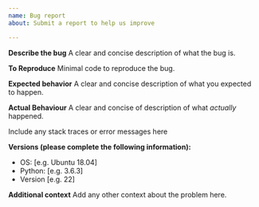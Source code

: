 ```yaml
---
name: Bug report
about: Submit a report to help us improve

---
```


**Describe the bug**
A clear and concise description of what the bug is.

**To Reproduce**
Minimal code to reproduce the bug.

**Expected behavior**
A clear and concise description of what you expected to happen.

**Actual Behaviour**
A clear and concise of description of what *actually* happened.

Include any stack traces or error messages here

**Versions (please complete the following information):**
 - OS: [e.g. Ubuntu 18.04]
 - Python:  [e.g. 3.6.3]
 - Version [e.g. 22]

**Additional context**
Add any other context about the problem here.
